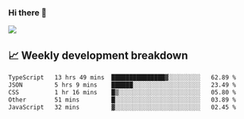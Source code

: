 ### Hi there 👋
<img align="center" src="https://github-readme-stats.vercel.app/api?username=Tumao727&show_icons=true&hide_title=true&theme=dracula" />


## 📈 Weekly development breakdown
<!--START_SECTION:waka-->

```txt
TypeScript   13 hrs 49 mins  ███████████████▓░░░░░░░░░   62.89 %
JSON         5 hrs 9 mins    ██████░░░░░░░░░░░░░░░░░░░   23.49 %
CSS          1 hr 16 mins    █▒░░░░░░░░░░░░░░░░░░░░░░░   05.80 %
Other        51 mins         █░░░░░░░░░░░░░░░░░░░░░░░░   03.89 %
JavaScript   32 mins         ▓░░░░░░░░░░░░░░░░░░░░░░░░   02.45 %
```

<!--END_SECTION:waka-->